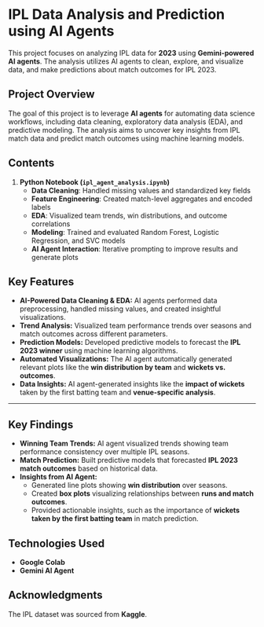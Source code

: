 # IPL Data Analysis and Prediction using AI Agents

This project focuses on analyzing IPL data for **2023** using **Gemini-powered AI agents**. The analysis utilizes AI agents to clean, explore, and visualize data, and make predictions about match outcomes for IPL 2023.

## Project Overview
The goal of this project is to leverage **AI agents** for automating data science workflows, including data cleaning, exploratory data analysis (EDA), and predictive modeling. The analysis aims to uncover key insights from IPL match data and predict match outcomes using machine learning models.

## Contents

1. **Python Notebook (`ipl_agent_analysis.ipynb`)**  
   - **Data Cleaning**: Handled missing values and standardized key fields  
   - **Feature Engineering**: Created match-level aggregates and encoded labels  
   - **EDA**: Visualized team trends, win distributions, and outcome correlations  
   - **Modeling**: Trained and evaluated Random Forest, Logistic Regression, and SVC models  
   - **AI Agent Interaction**: Iterative prompting to improve results and generate plots

## Key Features

- **AI-Powered Data Cleaning & EDA:** AI agents performed data preprocessing, handled missing values, and created insightful visualizations.
- **Trend Analysis:** Visualized team performance trends over seasons and match outcomes across different parameters.
- **Prediction Models:** Developed predictive models to forecast the **IPL 2023 winner** using machine learning algorithms.
- **Automated Visualizations:** The AI agent automatically generated relevant plots like the **win distribution by team** and **wickets vs. outcomes**.
- **Data Insights:** AI agent-generated insights like the **impact of wickets** taken by the first batting team and **venue-specific analysis**.

---

## Key Findings

- **Winning Team Trends:** AI agent visualized trends showing team performance consistency over multiple IPL seasons.
- **Match Prediction:** Built predictive models that forecasted **IPL 2023 match outcomes** based on historical data.
- **Insights from AI Agent:**
  - Generated line plots showing **win distribution** over seasons.
  - Created **box plots** visualizing relationships between **runs and match outcomes**.
  - Provided actionable insights, such as the importance of **wickets taken by the first batting team** in match prediction.


## Technologies Used
- **Google Colab**
- **Gemini AI Agent**

## Acknowledgments
The IPL dataset was sourced from **Kaggle**.


